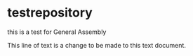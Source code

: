 # testrepository
this is a test for General Assembly

This line of text is a change to be made to this text document.